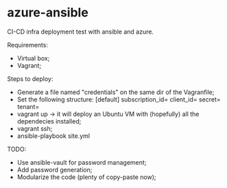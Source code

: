 # azure-ansible
CI-CD infra deployment test with ansible and azure.

Requirements:
- Virtual box;
- Vagrant;

Steps to deploy:
- Generate a file named "credentials" on the same dir of the Vagranfile;
- Set the following structure:
[default]
subscription_id=<AZURE SUBSCRIPTION ID>
client_id=<AZURE CLIENT ID>
secret=<AZURE SECRET>
tenant=<AZURE TENANT>
- vagrant up -> it will deploy an Ubuntu VM with (hopefully) all the dependecies installed;
- vagrant ssh;
- ansible-playbook site.yml


TODO:
- Use ansible-vault for password management;
- Add password generation;
- Modularize the code (plenty of copy-paste now);
